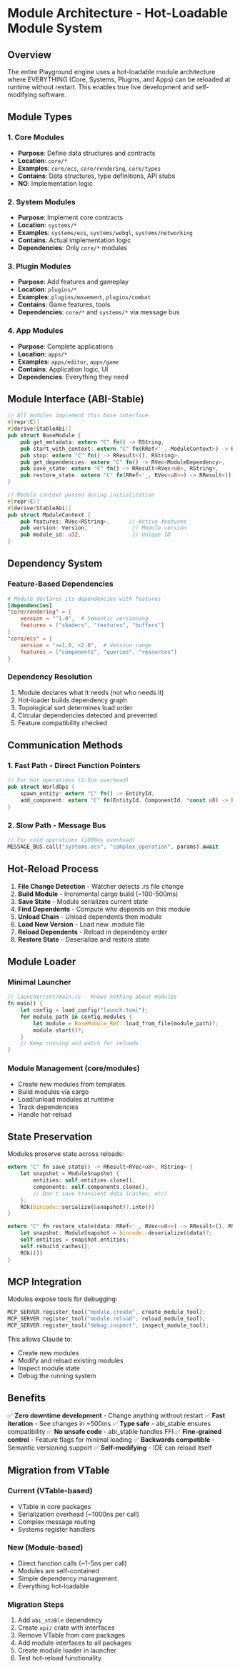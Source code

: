 # Module Architecture - Hot-Loadable Module System

## Overview

The entire Playground engine uses a hot-loadable module architecture where EVERYTHING (Core, Systems, Plugins, and Apps) can be reloaded at runtime without restart. This enables true live development and self-modifying software.

## Module Types

### 1. Core Modules
- **Purpose**: Define data structures and contracts
- **Location**: `core/*`
- **Examples**: `core/ecs`, `core/rendering`, `core/types`
- **Contains**: Data structures, type definitions, API stubs
- **NO**: Implementation logic

### 2. System Modules
- **Purpose**: Implement core contracts
- **Location**: `systems/*`
- **Examples**: `systems/ecs`, `systems/webgl`, `systems/networking`
- **Contains**: Actual implementation logic
- **Dependencies**: Only `core/*` modules

### 3. Plugin Modules
- **Purpose**: Add features and gameplay
- **Location**: `plugins/*`
- **Examples**: `plugins/movement`, `plugins/combat`
- **Contains**: Game features, tools
- **Dependencies**: `core/*` and `systems/*` via message bus

### 4. App Modules
- **Purpose**: Complete applications
- **Location**: `apps/*`
- **Examples**: `apps/editor`, `apps/game`
- **Contains**: Application logic, UI
- **Dependencies**: Everything they need

## Module Interface (ABI-Stable)

```rust
// All modules implement this base interface
#[repr(C)]
#[derive(StableAbi)]
pub struct BaseModule {
    pub get_metadata: extern "C" fn() -> RString,
    pub start_with_context: extern "C" fn(RRef<'_, ModuleContext>) -> RResult<(), RString>,
    pub stop: extern "C" fn() -> RResult<(), RString>,
    pub get_dependencies: extern "C" fn() -> RVec<ModuleDependency>,
    pub save_state: extern "C" fn() -> RResult<RVec<u8>, RString>,
    pub restore_state: extern "C" fn(RRef<'_, RVec<u8>>) -> RResult<(), RString>,
}

// Module context passed during initialization
#[repr(C)]
#[derive(StableAbi)]
pub struct ModuleContext {
    pub features: RVec<RString>,      // Active features
    pub version: Version,              // Module version
    pub module_id: u32,                // Unique ID
}
```

## Dependency System

### Feature-Based Dependencies

```toml
# Module declares its dependencies with features
[dependencies]
"core/rendering" = {
    version = "^1.0",  # Semantic versioning
    features = ["shaders", "textures", "buffers"]
}
"core/ecs" = {
    version = ">=1.0, <2.0",  # Version range
    features = ["components", "queries", "resources"]
}
```

### Dependency Resolution
1. Module declares what it needs (not who needs it)
2. Hot-loader builds dependency graph
3. Topological sort determines load order
4. Circular dependencies detected and prevented
5. Feature compatibility checked

## Communication Methods

### 1. Fast Path - Direct Function Pointers
```rust
// For hot operations (1-5ns overhead)
pub struct WorldOps {
    spawn_entity: extern "C" fn() -> EntityId,
    add_component: extern "C" fn(EntityId, ComponentId, *const u8) -> bool,
}
```

### 2. Slow Path - Message Bus
```rust
// For cold operations (1000ns overhead)
MESSAGE_BUS.call("systems.ecs", "complex_operation", params).await
```

## Hot-Reload Process

1. **File Change Detection** - Watcher detects .rs file change
2. **Build Module** - Incremental cargo build (~100-500ms)
3. **Save State** - Module serializes current state
4. **Find Dependents** - Compute who depends on this module
5. **Unload Chain** - Unload dependents then module
6. **Load New Version** - Load new .module file
7. **Reload Dependents** - Reload in dependency order
8. **Restore State** - Deserialize and restore state

## Module Loader

### Minimal Launcher
```rust
// launcher/src/main.rs - Knows nothing about modules
fn main() {
    let config = load_config("launch.toml");
    for module_path in config.modules {
        let module = BaseModule_Ref::load_from_file(module_path)?;
        module.start()?;
    }
    // Keep running and watch for reloads
}
```

### Module Management (core/modules)
- Create new modules from templates
- Build modules via cargo
- Load/unload modules at runtime
- Track dependencies
- Handle hot-reload

## State Preservation

Modules preserve state across reloads:

```rust
extern "C" fn save_state() -> RResult<RVec<u8>, RString> {
    let snapshot = ModuleSnapshot {
        entities: self.entities.clone(),
        components: self.components.clone(),
        // Don't save transient data (caches, etc)
    };
    ROk(bincode::serialize(&snapshot)?.into())
}

extern "C" fn restore_state(data: RRef<'_, RVec<u8>>) -> RResult<(), RString> {
    let snapshot: ModuleSnapshot = bincode::deserialize(&data)?;
    self.entities = snapshot.entities;
    self.rebuild_caches();
    ROk(())
}
```

## MCP Integration

Modules expose tools for debugging:

```rust
MCP_SERVER.register_tool("module.create", create_module_tool);
MCP_SERVER.register_tool("module.reload", reload_module_tool);
MCP_SERVER.register_tool("debug.inspect", inspect_module_tool);
```

This allows Claude to:
- Create new modules
- Modify and reload existing modules
- Inspect module state
- Debug the running system

## Benefits

✅ **Zero downtime development** - Change anything without restart
✅ **Fast iteration** - See changes in ~500ms
✅ **Type safe** - abi_stable ensures compatibility
✅ **No unsafe code** - abi_stable handles FFI
✅ **Fine-grained control** - Feature flags for minimal loading
✅ **Backwards compatible** - Semantic versioning support
✅ **Self-modifying** - IDE can reload itself

## Migration from VTable

### Current (VTable-based)
- VTable in core packages
- Serialization overhead (~1000ns per call)
- Complex message routing
- Systems register handlers

### New (Module-based)
- Direct function calls (~1-5ns per call)
- Modules are self-contained
- Simple dependency management
- Everything hot-loadable

### Migration Steps
1. Add `abi_stable` dependency
2. Create `api/` crate with interfaces
3. Remove VTable from core packages
4. Add module interfaces to all packages
5. Create module loader in launcher
6. Test hot-reload functionality